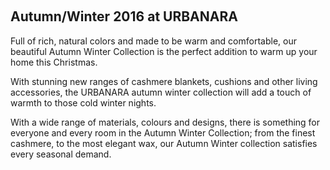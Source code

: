  
## Autumn/Winter 2016 at URBANARA

Full of rich, natural colors and made to be warm and comfortable, our beautiful Autumn Winter Collection is the perfect addition to warm up your home this Christmas.

With stunning new ranges of cashmere blankets, cushions and other living accessories, the URBANARA autumn winter collection will add a touch of warmth to those cold winter nights.

With a wide range of materials, colours and designs, there is something for everyone and every room in the Autumn Winter Collection; from the finest cashmere, to the most elegant wax, our Autumn Winter collection satisfies every seasonal demand.
